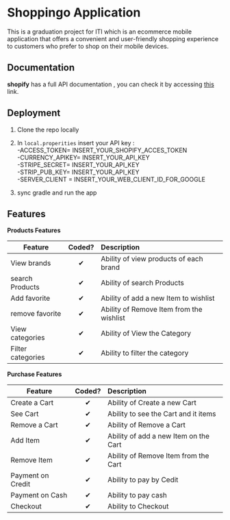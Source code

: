 # Shoppingo Application

This is a graduation project for ITI which is an ecommerce mobile application that offers a convenient and user-friendly shopping experience to customers who prefer to shop on their mobile devices.

## Documentation

**shopify** has a full API documentation , you can check it by accessing [this](https://shopify.dev/docs/api/admin-rest) link.

## Deployment

1. Clone the repo locally
2. In ```local.properities``` insert your API key :  
  -ACCESS_TOKEN= INSERT_YOUR_SHOPIFY_ACCES_TOKEN  
  -CURRENCY_APIKEY= INSERT_YOUR_API_KEY  
  -STRIPE_SECRET= INSERT_YOUR_API_KEY  
  -STRIP_PUB_KEY= INSERT_YOUR_API_KEY  
  -SERVER_CLIENT = INSERT_YOUR_WEB_CLIENT_ID_FOR_GOOGLE

3. sync gradle and run the app 


## Features

<b>Products Features</b>

| Feature  |  Coded?       | Description  |
|----------|:-------------:|:-------------|
| View brands | &#10004; | Ability of view products of each brand |
| search Products | &#10004; | Ability of search Products |
| Add favorite | &#10004; | Ability of add a new Item to wishlist |
| remove favorite | &#10004; | Ability of Remove Item from the wishlist |
| View categories | &#10004; | Ability of View the Category |
| Filter categories | &#10004; | Ability to filter the category |

<b>Purchase Features</b>

| Feature  |  Coded?       | Description  |
|----------|:-------------:|:-------------|
| Create a Cart | &#10004; | Ability of Create a new Cart |
| See Cart | &#10004; | Ability to see the Cart and it items |
| Remove a Cart | &#10004; | Ability of Remove a Cart |
| Add Item | &#10004; | Ability of add a new Item on the Cart |
| Remove Item | &#10004; | Ability of Remove Item from the Cart |
| Payment on Credit | &#10004; | Ability to pay by Cedit |
| Payment on Cash | &#10004; | Ability to pay cash |
| Checkout | &#10004; | Ability to Checkout |

